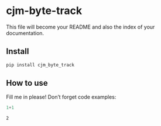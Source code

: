 # cjm-byte-track

<!-- WARNING: THIS FILE WAS AUTOGENERATED! DO NOT EDIT! -->

This file will become your README and also the index of your
documentation.

## Install

``` sh
pip install cjm_byte_track
```

## How to use

Fill me in please! Don’t forget code examples:

``` python
1+1
```

    2
